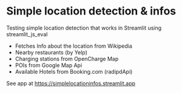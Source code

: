 # Simple location detection & infos
Testing simple location detection that works in Streamlit using streamlit_js_eval
- Fetches Info about the location from Wikipedia
- Nearby restaurants (by Yelp)
- Charging stations from OpenCharge Map
- POIs from Google Map Api
- Available Hotels from Booking.com (radipdApi)

See app at
  https://simplelocationinfos.streamlit.app
